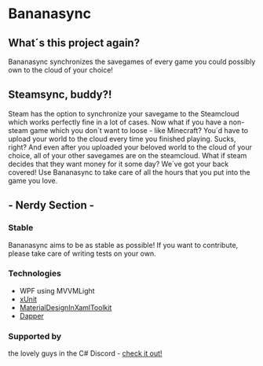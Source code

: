 # Bananasync

## What´s this project again?
Bananasync synchronizes the savegames of every game you could possibly own to the cloud of your choice!

## Steamsync, buddy?!
Steam has the option to synchronize your savegame to the Steamcloud which works perfectly fine in a lot of cases. Now what if you have a non-steam game which you don´t want to loose - like Minecraft? You´d have to upload your world to the cloud every time you finished playing. Sucks, right? And even after you uploaded your beloved world to the cloud of your choice, all of your other savegames are on the steamcloud. What if steam decides that they want money for it some day? We´ve got your back covered! Use Bananasync to take care of all the hours that you put into the game you love.

## - Nerdy Section -

### Stable
Bananasync aims to be as stable as possible! If you want to contribute, please take care of writing tests on your own.

### Technologies

* WPF using MVVMLight
* [xUnit](https://github.com/xunit/xunit)
* [MaterialDesignInXamlToolkit](https://github.com/ButchersBoy/MaterialDesignInXamlToolkit)
* [Dapper](https://github.com/StackExchange/dapper-dot-net)

### Supported by
the lovely guys in the C# Discord - [check it out!](https://discord.gg/0np62rq4o8GnQO9l)

